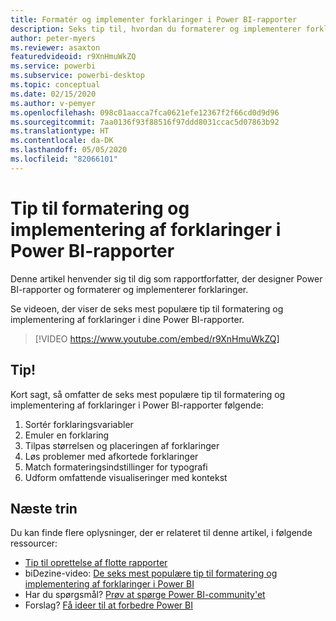 ```yaml
---
title: Formatér og implementer forklaringer i Power BI-rapporter
description: Seks tip til, hvordan du formaterer og implementerer forklaringer i Power BI-rapportvisualiseringer, i Power BI Desktop eller i Power BI-tjenesten.
author: peter-myers
ms.reviewer: asaxton
featuredvideoid: r9XnHmuWkZQ
ms.service: powerbi
ms.subservice: powerbi-desktop
ms.topic: conceptual
ms.date: 02/15/2020
ms.author: v-pemyer
ms.openlocfilehash: 098c01aacca7fca0621efe12367f2f66cd0d9d96
ms.sourcegitcommit: 7aa0136f93f88516f97ddd8031ccac5d07863b92
ms.translationtype: HT
ms.contentlocale: da-DK
ms.lasthandoff: 05/05/2020
ms.locfileid: "82066101"
---
```

# <a name="tips-to-format-and-implement-legends-in-power-bi-reports"></a>Tip til formatering og implementering af forklaringer i Power BI-rapporter

Denne artikel henvender sig til dig som rapportforfatter, der designer Power BI-rapporter og formaterer og implementerer forklaringer.

Se videoen, der viser de seks mest populære tip til formatering og implementering af forklaringer i dine Power BI-rapporter.

> [!VIDEO https://www.youtube.com/embed/r9XnHmuWkZQ]

## <a name="tips"></a>Tip!

Kort sagt, så omfatter de seks mest populære tip til formatering og implementering af forklaringer i Power BI-rapporter følgende:

1. Sortér forklaringsvariabler
1. Emuler en forklaring
1. Tilpas størrelsen og placeringen af forklaringer
1. Løs problemer med afkortede forklaringer
1. Match formateringsindstillinger for typografi
1. Udform omfattende visualiseringer med kontekst

## <a name="next-steps"></a>Næste trin

Du kan finde flere oplysninger, der er relateret til denne artikel, i følgende ressourcer:

- [Tip til oprettelse af flotte rapporter](../desktop-tips-and-tricks-for-creating-reports.md)
- biDezine-video: [De seks mest populære tip til formatering og implementering af forklaringer i Power BI](https://www.youtube.com/watch?v=r9XnHmuWkZQ)
- Har du spørgsmål? [Prøv at spørge Power BI-community'et](https://community.powerbi.com/)
- Forslag? [Få ideer til at forbedre Power BI](https://ideas.powerbi.com)
